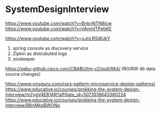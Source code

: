 # SystemDesignInterview


https://www.youtube.com/watch?v=BnknNTN8icw
https://www.youtube.com/watch?v=VAmntTPebKE


https://www.youtube.com/watch?v=oJnLRSj8UkY


1) spring console as discovery service
2) Zipkin as distrubuted logs
3) zookeeper


https://sqbu-github.cisco.com/CBABU/tm-v2/pull/664/ (RO/RW db data source changes)

https://www.vinsguru.com/cqrs-pattern-microservice-design-patterns/
https://www.educative.io/courses/grokking-the-system-design-interview/m2ygV4E81AR?affiliate_id=5073518643380224
https://www.educative.io/courses/grokking-the-system-design-interview/B8nMkqBWONo
